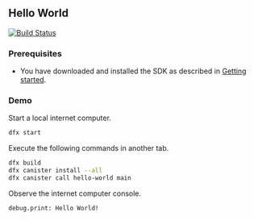 ## Hello World

[![Build Status](https://travis-ci.org/dfinity-lab/examples.svg?branch=master)](https://travis-ci.org/dfinity-lab/examples?branch=master)

### Prerequisites

* You have downloaded and installed the SDK as described in [Getting started](https://sdk.dfinity.org/developers-guide/getting-started{outfilesuffix}).

### Demo

Start a local internet computer.

```bash
dfx start
```

Execute the following commands in another tab.

```bash
dfx build
dfx canister install --all
dfx canister call hello-world main
```

Observe the internet computer console.

```
debug.print: Hello World!
```

